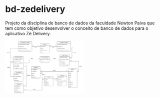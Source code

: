 # bd-zedelivery
Projeto da disciplina de banco de dados da faculdade Newton Paiva que tem como objetivo desenvolver o conceito de banco de dados para o aplicativo Zé Delivery.


<img src=".\bd-zedelivery.png" width="250px"></a>
